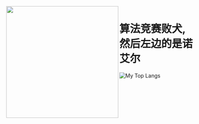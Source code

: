 <img align="left" width="300" src="https://github.com/Spacelessd/Spacelessd/raw/master/noeru.jpg" />

# 算法竞赛败犬,然后左边的是诺艾尔

![My Top Langs](https://github-readme-stats.vercel.app/api/top-langs/?username=Spacelessd&layout=compact)  
